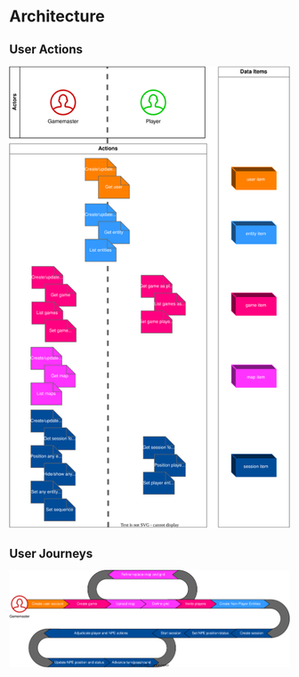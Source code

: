 # Architecture

## User Actions

<center>

![Actors, actions & data items](./assets/user-actions.drawio.svg)
</center>

## User Journeys

<center>

![Gamemaster Journey](./assets/gm-journey.drawio.svg)
</center>
